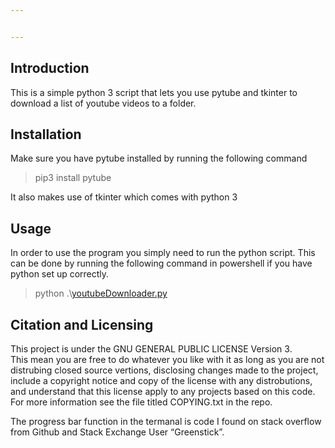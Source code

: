 ```yaml
---


---
```


<h2 id="introduction">Introduction</h2>
<p>This is a simple python 3 script that lets you use pytube and tkinter to download a list of youtube videos to a folder.</p>
<h2 id="installation">Installation</h2>
<p>Make sure you have pytube installed by running the following command</p>
<blockquote>
<p>pip3 install pytube</p>
</blockquote>
<p>It also makes use of tkinter which comes with python 3</p>
<h2 id="usage">Usage</h2>
<p>In order to use the program you simply need to run the python script. This can be done by running the following command in powershell if you have python set up correctly.</p>
<blockquote>
<p>python .\<a href="http://youtubeDownloader.py">youtubeDownloader.py</a></p>
</blockquote>
<h2 id="citation-and-licensing">Citation and Licensing</h2>
<p>This project is under the GNU GENERAL PUBLIC LICENSE Version 3.<br>
This mean you are free to do whatever you like with it as long as you are not distrubing closed source vertions, disclosing changes made to the project, include a copyright notice and copy of the license with any distrobutions, and understand that this license apply to any projects based on this code. For more information see the file titled COPYING.txt in the repo.</p>
<p>The progress bar function in the termanal is code I found on stack overflow from Github and Stack Exchange User “Greenstick”.</p>

